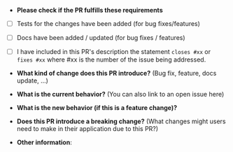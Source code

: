 * **Please check if the PR fulfills these requirements**
- [ ] Tests for the changes have been added (for bug fixes/features)
- [ ] Docs have been added / updated (for bug fixes / features)
- [ ] I have included in this PR's description the statement `closes #xx` or `fixes #xx` where #xx is the number of the issue being addressed.


* **What kind of change does this PR introduce?** (Bug fix, feature, docs update, ...)


* **What is the current behavior?** (You can also link to an open issue here)


* **What is the new behavior (if this is a feature change)?**


* **Does this PR introduce a breaking change?** (What changes might users need to make in their application due to this PR?)


* **Other information**:

